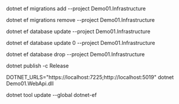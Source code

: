 dotnet ef migrations add <name> --project Demo01.Infrastructure

dotnet ef migrations remove --project Demo01.Infrastructure

dotnet ef database update --project Demo01.Infrastructure

dotnet ef database update 0 --project Demo01.Infrastructure

dotnet ef database drop --project Demo01.Infrastructure

dotnet publish -c Release

DOTNET_URLS="https://localhost:7225;http://localhost:5019" dotnet Demo01.WebApi.dll

dotnet tool update --global dotnet-ef
